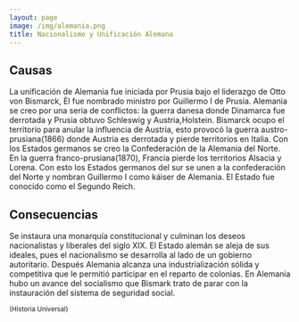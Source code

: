 ```yaml
---
layout: page
image: /img/alemania.png
title: Nacionalismo y Unificación Alemana
---
```

## Causas
La unificación de Alemania fue iniciada por Prusia bajo el liderazgo de Otto von Bismarck, Èl fue nombrado ministro por Guillermo I de Prusia. Alemania se creo por una seria de conflictos: la guerra danesa donde Dinamarca fue derrotada y Prusia obtuvo Schleswig y Austria,Holstein. Bismarck ocupo el territorio para anular la influencia de Austria, esto provocó la guerra austro-prusiana(1866) donde Austria es derrotada y pierde territorios en Italia. Con los Estados germanos se creo la Confederación de la Alemania del Norte. En la guerra franco-prusiana(1870), Francia pierde los territorios Alsacia y Lorena. Con esto los Estados germanos del sur se unen a la confederación del Norte y nombran Guillermo I como káiser de Alemania. El Estado fue conocido como el Segundo Reich.

## Consecuencias
Se instaura una monarquía constitucional y culminan los deseos nacionalistas y liberales del siglo XIX. El Estado alemán se aleja de sus ideales, pues el nacionalismo se desarrolla al lado de un gobierno autoritario. Después Alemania alcanza una industrialización sólida y competitiva que le permitió participar en el reparto de colonias. En Alemania hubo un avance del socialismo que Bismark trato de parar con la instauración del sistema de seguridad social.

<small class="bib">
  (Historia Universal)
</small>